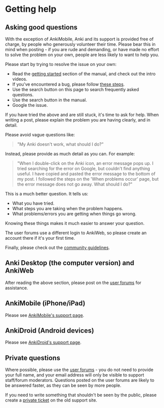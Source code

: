 # Getting help

## Asking good questions

With the exception of AnkiMobile, Anki and its support is provided free of
charge, by people who generously volunteer their time. Please bear this in mind
when posting - if you are rude and demanding, or have made no effort to solve
the problem on your own, people are less likely to want to help you.

Please start by trying to resolve the issue on your own:

- Read the [getting started](https://docs.ankiweb.net/#/getting-started) section
  of the manual, and check out the intro videos.
- If you've encountered a bug, please follow [these
  steps](https://faqs.ankiweb.net/when-problems-occur.html).
- Use the search button on this page to search frequently asked questions.
- Use the search button in the manual.
- Google the issue.

If you have tried the above and are still stuck, it's time to ask for help.
When writing a post, please explain the problem you are having clearly, and in detail.

Please avoid vague questions like:

> "My Anki doesn't work, what should I do?"

Instead, please provide as much detail as you can. For example:

> "When I double-click on the Anki icon, an error message pops up. I tried
> searching for the error on Google, but couldn't find anything useful. I have
> copied and pasted the error message to the bottom of my post. I followed the
> steps on the 'When problems occur' page, but the error message does not go
> away. What should I do?"

This is a much better question. It tells us:

- What you have tried.
- What steps you are taking when the problem happens.
- What problems/errors you are getting when things go wrong.

Knowing these things makes it much easier to answer your question.

The user forums use a different login to AnkiWeb, so please create an
account there if it's your first time.

Finally, please check out the [community
guidelines](https://forums.ankiweb.net/faq).

## Anki Desktop (the computer version) and AnkiWeb

After reading the above section, please post on the
[user forums](https://forums.ankiweb.net) for assistance.

## AnkiMobile (iPhone/iPad)

Please see [AnkiMobile's support page](https://docs.ankimobile.net).

## AnkiDroid (Android devices)

Please see [AnkiDroid's support page](https://docs.ankidroid.org/help.html).

## Private questions

Where possible, please use the [user forums](https://forums.ankiweb.net) - you
do not need to provide your full name, and your email address will only be
visible to support staff/forum moderators. Questions posted on the user forums
are likely to be answered faster, as they can be seen by more people.

If you need to write something that shouldn't be seen by the public, please
create a [private ticket](https://anki.tenderapp.com/discussions/private) on the
old support site.
